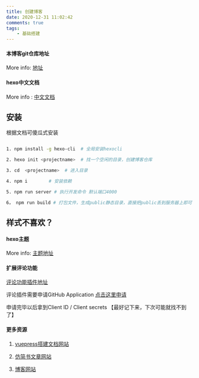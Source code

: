 ```yaml
---
title: 创建博客
date: 2020-12-31 11:02:42
comments: true
tags:
	- 基础搭建
---
```



#### 本博客git仓库地址

More info: [地址](https://github.com/xue453570847/hexo)


#### hexo中文文档

More info : [中文文档](https://hexo.io/zh-cn/docs/commands)

<!-- more -->

## 安装

根据文档可傻瓜式安装

``` bash

1. npm install -g hexo-cli  # 全局安装hexocli

2. hexo init <projectname>  # 找一个空闲的目录，创建博客仓库

3. cd  <projectname>  # 进入目录

4. npm i        # 安装依赖

5. npm run server # 执行开发命令 默认端口4000

6， npm run build # 打包文件，生成public静态目录，直接把public丢到服务器上即可
```


## 样式不喜欢？

#### hexo主题

More info: [主题地址](https://codechina.csdn.net/mirrors/Fechin/hexo-theme-diaspora?utm_source=csdn_github_accelerator)

#### 扩展评论功能

[评论功能插件地址](https://github.com/gitalk/gitalk/blob/master/readme-cn.md)

评论插件需要申请GitHub Application [点击这里申请](https://github.com/settings/applications/new)

申请完毕以后拿到Client ID / Client secrets  【最好记下来，下次可能就找不到了】


#### 更多资源

1. [vuepress搭建文档网站](http://doc.xuezsl.com/)

2. [仿简书文章网站](http://www.xuezsl.com/)

3. [博客网站](http://hexo.xuezsl.com/)
